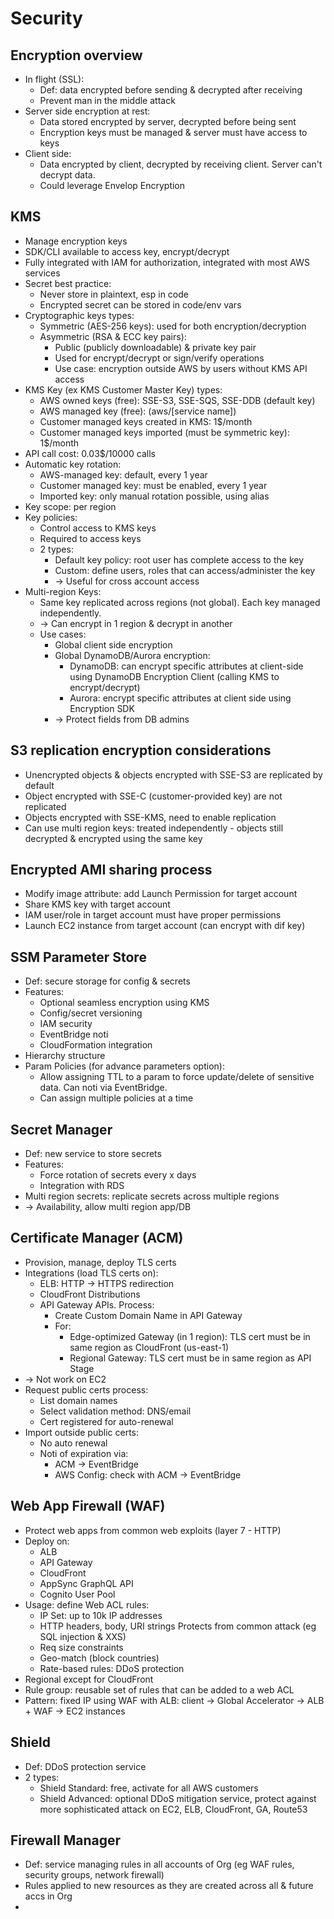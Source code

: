 # Security
## Encryption overview
- In flight (SSL):
  - Def: data encrypted before sending & decrypted after receiving
  - Prevent man in the middle attack
- Server side encryption at rest:
  - Data stored encrypted by server, decrypted before being sent
  - Encryption keys must be managed & server must have access to keys
- Client side:
  - Data encrypted by client, decrypted by receiving client. Server can't decrypt data.
  - Could leverage Envelop Encryption
## KMS
- Manage encryption keys
- SDK/CLI available to access key, encrypt/decrypt
- Fully integrated with IAM for authorization, integrated with most AWS services
- Secret best practice:
  - Never store in plaintext, esp in code
  - Encrypted secret can be stored in code/env vars
- Cryptographic keys types:
  - Symmetric (AES-256 keys): used for both encryption/decryption
  - Asymmetric (RSA & ECC key pairs):
    - Public (publicly downloadable) & private key pair
    - Used for encrypt/decrypt or sign/verify operations
    - Use case: encryption outside AWS by users without KMS API access
- KMS Key (ex KMS Customer Master Key) types:
  - AWS owned keys (free): SSE-S3, SSE-SQS, SSE-DDB (default key)
  - AWS managed key (free): (aws/[service name])
  - Customer managed keys created in KMS: 1$/month
  - Customer managed keys imported (must be symmetric key): 1$/month
- API call cost: 0.03$/10000 calls
- Automatic key rotation:
  - AWS-managed key: default, every 1 year
  - Customer managed key: must be enabled, every 1 year
  - Imported key: only manual rotation possible, using alias
- Key scope: per region
- Key policies:
  - Control access to KMS keys
  - Required to access keys
  - 2 types:
    - Default key policy: root user has complete access to the key
    - Custom: define users, roles that can access/administer the key
    - -> Useful for cross account access
- Multi-region Keys:
  - Same key replicated across regions (not global). Each key managed independently.
  - -> Can encrypt in 1 region & decrypt in another
  - Use cases:
    - Global client side encryption
    - Global DynamoDB/Aurora encryption:
      - DynamoDB: can encrypt specific attributes at client-side using DynamoDB Encryption Client (calling KMS to encrypt/decrypt)
      - Aurora: encrypt specific attributes at client side using Encryption SDK
    - -> Protect fields from DB admins
## S3 replication encryption considerations
- Unencrypted objects & objects encrypted with SSE-S3 are replicated by default
- Object encrypted with SSE-C (customer-provided key) are not replicated
- Objects encrypted with SSE-KMS, need to enable replication
- Can use multi region keys: treated independently - objects still decrypted & encrypted using the same key
## Encrypted AMI sharing process
- Modify image attribute: add Launch Permission for target account
- Share KMS key with target account
- IAM user/role in target account must have proper permissions
- Launch EC2 instance from target account (can encrypt with dif key)
## SSM Parameter Store
- Def: secure storage for config & secrets
- Features:
  - Optional seamless encryption using KMS
  - Config/secret versioning
  - IAM security
  - EventBridge noti
  - CloudFormation integration
- Hierarchy structure
- Param Policies (for advance parameters option):
  - Allow assigning TTL to a param to force update/delete of sensitive data. Can noti via EventBridge.
  - Can assign multiple policies at a time
## Secret Manager
- Def: new service to store secrets
- Features:
  - Force rotation of secrets every x days
  - Integration with RDS
- Multi region secrets: replicate secrets across multiple regions
- -> Availability, allow multi region app/DB
## Certificate Manager (ACM)
- Provision, manage, deploy TLS certs
- Integrations (load TLS certs on):
  - ELB: HTTP -> HTTPS redirection
  - CloudFront Distributions
  - API Gateway APIs. Process:
    - Create Custom Domain Name in API Gateway
    - For:
      - Edge-optimized Gateway (in 1 region): TLS cert must be in same region as CloudFront (us-east-1)
      - Regional Gateway: TLS cert must be in same region as API Stage
- -> Not work on EC2
- Request public certs process:
  - List domain names
  - Select validation method: DNS/email
  - Cert registered for auto-renewal
- Import outside public certs:
  - No auto renewal
  - Noti of expiration via:
    - ACM -> EventBridge
    - AWS Config: check with ACM -> EventBridge
## Web App Firewall (WAF)
- Protect web apps from common web exploits (layer 7 - HTTP)
- Deploy on:
  - ALB
  - API Gateway
  - CloudFront
  - AppSync GraphQL API
  - Cognito User Pool
- Usage: define Web ACL rules:
  - IP Set: up to 10k IP addresses
  - HTTP headers, body, URI strings Protects from common attack (eg SQL injection & XXS)
  - Req size constraints
  - Geo-match (block countries)
  - Rate-based rules: DDoS protection
- Regional except for CloudFront
- Rule group: reusable set of rules that can be added to a web ACL
- Pattern: fixed IP using WAF with ALB: client -> Global Accelerator -> ALB + WAF -> EC2 instances
## Shield
- Def: DDoS protection service
- 2 types:
  - Shield Standard: free, activate for all AWS customers
  - Shield Advanced: optional DDoS mitigation service, protect against more sophisticated attack on EC2, ELB, CloudFront, GA, Route53
## Firewall Manager
- Def: service managing rules in all accounts of Org (eg WAF rules, security groups, network firewall)
- Rules applied to new resources as they are created across all & future accs in Org
- 